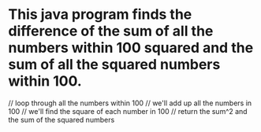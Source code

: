 # This java program finds the difference of the sum of all the numbers within 100 squared and the sum of all the squared numbers within 100.
// loop through all the numbers within 100 
	// we'll add up all the numbers in 100
	// we'll find the square of each number in 100
// return the sum^2 and the sum of the squared numbers